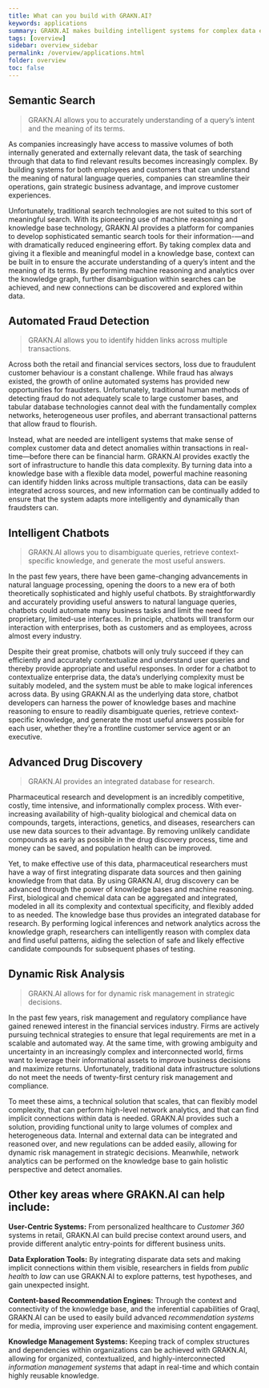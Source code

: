 ```yaml
---
title: What can you build with GRAKN.AI?
keywords: applications
summary: GRAKN.AI makes building intelligent systems for complex data easy.
tags: [overview]
sidebar: overview_sidebar
permalink: /overview/applications.html
folder: overview
toc: false
---
```


## Semantic Search

> GRAKN.AI allows you to accurately understanding of a query’s intent and the meaning of its terms.

As companies increasingly have access to massive volumes of both internally generated and externally relevant data, the task of searching through that data to find relevant results becomes increasingly complex. By building systems for both employees and customers that can understand the meaning of natural language queries, companies can streamline their operations, gain strategic business advantage, and improve customer experiences.

Unfortunately, traditional search technologies are not suited to this sort of meaningful search. With its pioneering use of machine reasoning and knowledge base technology, GRAKN.AI provides a platform for companies to develop sophisticated semantic search tools for their information-—and with dramatically reduced engineering effort. By taking complex data and giving it a flexible and meaningful model in a knowledge base, context can be built in to ensure the accurate understanding of a query’s intent and the meaning of its terms. By performing machine reasoning and analytics over the knowledge graph, further disambiguation within searches can be achieved, and new connections can be discovered and explored within data.

## Automated Fraud Detection

> GRAKN.AI allows you to identify hidden links across multiple transactions.

Across both the retail and financial services sectors, loss due to fraudulent customer behaviour is a constant challenge. While fraud has always existed, the growth of online automated systems has provided new opportunities for fraudsters. Unfortunately, traditional human methods of detecting fraud do not adequately scale to large customer bases, and tabular database technologies cannot deal with the fundamentally complex networks, heterogeneous user profiles, and aberrant transactional patterns that allow fraud to flourish.

Instead, what are needed are intelligent systems that make sense of complex customer data and detect anomalies within transactions in real-time—before there can be financial harm. GRAKN.AI provides exactly the sort of infrastructure to handle this data complexity. By turning data into a knowledge base with a flexible data model, powerful machine reasoning can identify hidden links across multiple transactions, data can be easily integrated across sources, and new information can be continually added to ensure that the system adapts more intelligently and dynamically than fraudsters can.

## Intelligent Chatbots

> GRAKN.AI allows you to disambiguate queries, retrieve context-specific knowledge, and generate the most useful answers.

In the past few years, there have been game-changing advancements in natural language processing, opening the doors to a new era of both theoretically sophisticated and highly useful chatbots. By straightforwardly and accurately providing useful answers to natural language queries, chatbots could automate many business tasks and limit the need for proprietary, limited-use interfaces. In principle, chatbots will transform our interaction with enterprises, both as customers and as employees, across almost every industry.

Despite their great promise, chatbots will only truly succeed if they can efficiently and accurately contextualize and understand user queries and thereby provide appropriate and useful responses. In order for a chatbot to contextualize enterprise data, the data’s underlying complexity must be suitably modeled, and the system must be able to make logical inferences across data. By using GRAKN.AI as the underlying data store, chatbot developers can harness the power of knowledge bases and machine reasoning to ensure to readily disambiguate queries, retrieve context-specific knowledge, and generate the most useful answers possible for each user, whether they’re a frontline customer service agent or an executive.

## Advanced Drug Discovery

> GRAKN.AI provides an integrated database for research.

Pharmaceutical research and development is an incredibly competitive, costly, time intensive, and informationally complex process. With ever-increasing availability of high-quality biological and chemical data on compounds, targets, interactions, genetics, and diseases, researchers can use new data sources to their advantage. By removing unlikely candidate compounds as early as possible in the drug discovery process, time and money can be saved, and population health can be improved.

Yet, to make effective use of this data, pharmaceutical researchers must have a way of first integrating disparate data sources and then gaining knowledge from that data. By using GRAKN.AI, drug discovery can be advanced through the power of knowledge bases and machine reasoning. First, biological and chemical data can be aggregated and integrated, modeled in all its complexity and contextual specificity, and flexibly added to as needed. The knowledge base thus provides an integrated database for research. By performing logical inferences and network analytics across the knowledge graph, researchers can intelligently reason with complex data and find useful patterns, aiding the selection of safe and likely effective candidate compounds for subsequent phases of testing.

## Dynamic Risk Analysis

> GRAKN.AI allows for for dynamic risk management in strategic decisions.

In the past few years, risk management and regulatory compliance have gained renewed interest in the financial services industry. Firms are actively pursuing technical strategies to ensure that legal requirements are met in a scalable and automated way. At the same time, with growing ambiguity and uncertainty in an increasingly complex and interconnected world, firms want to leverage their informational assets to improve business decisions and maximize returns. Unfortunately, traditional data infrastructure solutions do not meet the needs of twenty-first century risk management and compliance.

To meet these aims, a technical solution that scales, that can flexibly model complexity, that can perform high-level network analytics, and that can find implicit connections within data is needed. GRAKN.AI provides such a solution, providing functional unity to large volumes of complex and heterogeneous data. Internal and external data can be integrated and reasoned over, and new regulations can be added easily, allowing for dynamic risk management in strategic decisions. Meanwhile, network analytics can be performed on the knowledge base to gain holistic perspective and detect anomalies.

## Other key areas where GRAKN.AI can help include:

**User-Centric Systems:** From personalized healthcare to *Customer 360* systems in retail, GRAKN.AI can build precise context around users, and provide different analytic entry-points for different business units.  

**Data Exploration Tools:** By integrating disparate data sets and making implicit connections within them visible, researchers in fields from *public health* to *law* can use GRAKN.AI to explore patterns, test hypotheses, and gain unexpected insight.   

**Content-based Recommendation Engines:** Through the context and connectivity of the knowledge base, and the inferential capabilities of Graql, GRAKN.AI can be used to easily build advanced *recommendation systems* for media, improving user experience and maximising content engagement.

**Knowledge Management Systems:** Keeping track of complex structures and dependencies within organizations can be achieved with GRAKN.AI, allowing for organized, contextualized, and highly-interconnected *information management systems* that adapt in real-time and which contain highly reusable knowledge.
